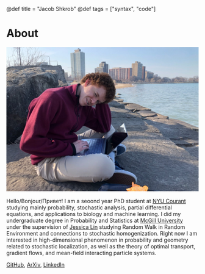 @def title = "Jacob Shkrob"
@def tags = ["syntax", "code"]

# About
![Jacob Shkrob Profile](/assets/profile.jpg)

 Hello/Bonjour/Привет! I am a seoond year PhD student at [NYU Courant](https://math.nyu.edu/dynamic/) studying mainly probability, stochastic analysis, partial differential equations, and applications to biology and machine learning. I did my undergraduate degree in Probability and Statistics at [McGill University](https://www.mcgill.ca/) under the supervision of [Jessica Lin](https://sites.google.com/view/jessicalin-math/home) studying Random Walk in Random Environment and connections to stochastic homogenization. Right now I am interested in high-dimensional phenomenon in probability and geometry related to stochastic localization, as well as the theory of optimal transport, gradient flows, and mean-field interacting particle systems. 

[GitHub](https://github.com/jshkrob), [ArXiv](https://arxiv.org/search/?query=Jacob+Shkrob&source=header&searchtype=all), [LinkedIn](https://www.linkedin.com/in/jacob-shkrob-78a192167/)


